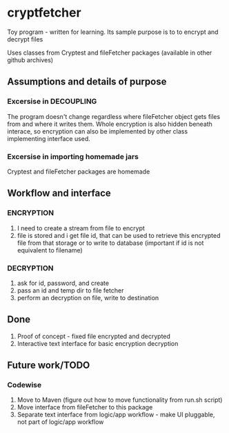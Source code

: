 # cryptfetcher
Toy program - written for learning. Its sample purpose is to to encrypt and decrypt files

Uses classes from Cryptest and fileFetcher packages (available in other github archives)


## Assumptions and details of purpose

### Excersise in DECOUPLING
The program doesn't change regardless where fileFetcher object gets files from and where it writes them. Whole encryption is also hidden beneath interace, so encryption can also be implemented by other class implementing interface used.


### Excersise in importing homemade jars
Cryptest and fileFetcher packages are homemade

## Workflow and interface

### ENCRYPTION
1. I need to create a stream from file to encrypt
1. file is stored and i get file id, that can be used to retrieve this encrypted file from that storage or to write to database (important if id is not equivalent to filename)


### DECRYPTION
1. ask for id, password, and create
1. pass an id and temp dir to file fetcher
1. perform an decryption on file, write to destination

## Done
1. Proof of concept - fixed file encrypted and decrypted
1. Interactive text interface for basic encryption decryption

    
## Future work/TODO
### Codewise
1. Move to Maven (figure out how to move functionality from run.sh script)
1. Move interface from fileFetcher to this package
1. Separate text interface from logic/app workflow - make UI pluggable, not part of logic/app workflow